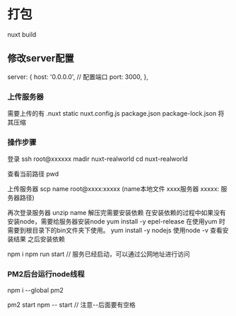# 打包

nuxt build

## 修改server配置

server: {
    host: '0.0.0.0', // 配置端口
    port: 3000,
},

### 上传服务器

需要上传的有
.nuxt static nuxt.config.js package.json package-lock.json
将其压缩

### 操作步骤

登录
ssh root@xxxxxx
madir nuxt-realworld
cd nuxt-realworld

查看当前路径
pwd

上传服务器
scp name root@xxxx:xxxxx (name本地文件 xxxx服务器  xxxxx: 服务器路径)

再次登录服务器
unzip name
解压完需要安装依赖
在安装依赖的过程中如果没有安装node，需要给服务器安装node
yum install -y epel-release
在使用yum 时需要到根目录下的bin文件夹下使用。
yum install -y nodejs
使用node -v 查看安装结果
之后安装依赖

npm i
npm run start // 服务已经启动，可以通过公网地址进行访问

### PM2后台运行node线程

npm i --global pm2

pm2 start npm -- start // 注意--后面要有空格
